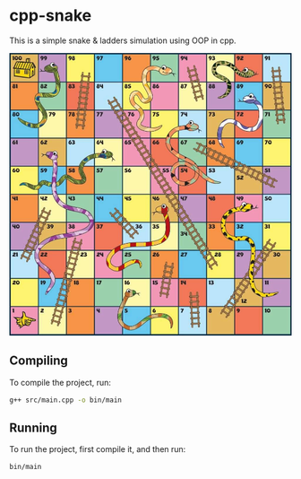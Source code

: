 # cpp-snake

This is a simple snake & ladders simulation using OOP in cpp.

![](./assets/board.jpg)

## Compiling

To compile the project, run:

```bash
g++ src/main.cpp -o bin/main
```

## Running

To run the project, first compile it, and then run:

```bash
bin/main
```
